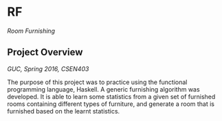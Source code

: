 # RF
*Room Furnishing*

## Project Overview
*GUC, Spring 2016, CSEN403*

The purpose of this project was to practice using the functional programming language, Haskell. A generic furnishing algorithm was developed. It is able to learn some statistics from a given set of furnished rooms containing different types of furniture, and generate a room that is furnished based on the learnt statistics.
